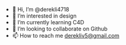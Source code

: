 - 👋 Hi, I’m @derekli4718
- 👀 I’m interested in design
- 🌱 I’m currently learning C4D
- 💞️ I’m looking to collaborate on Github
- 📫 How to reach me derekliv5@gmail.com

<!---
derekli4718/derekli4718 is a ✨ special ✨ repository because its `README.md` (this file) appears on your GitHub profile.
You can click the Preview link to take a look at your changes.
--->
